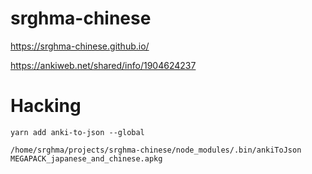# srghma-chinese

https://srghma-chinese.github.io/

https://ankiweb.net/shared/info/1904624237

# Hacking

```
yarn add anki-to-json --global

/home/srghma/projects/srghma-chinese/node_modules/.bin/ankiToJson MEGAPACK_japanese_and_chinese.apkg
```
